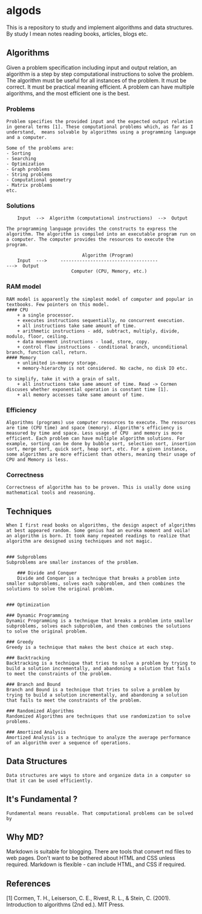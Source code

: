 # algods
This is a repository to study and implement algorithms and data structures. By study I mean notes reading books, articles, blogs etc. 


## Algorithms 
Given a problem specification including input and output relation, an algorithm is a step by step computational instructions to solve the problem. The algorithm must be useful for all instances of the problem. It must be correct. It must be practical meaning efficient. A problem can have multiple algorithms, and the most efficient one is the best. 

### Problems

    Problem specifies the provided input and the expected output relation in general terms [1]. These computational problems which, as far as I understand,  means solvable by algorithms using a programming language and a computer. 

    Some of the problems are:
    - Sorting
    - Searching
    - Optimization
    - Graph problems
    - String problems
    - Computational geometry
    - Matrix problems
    etc.

### Solutions

        Input  -->  Algorithm (computational instructions)  -->  Output

    The programming language provides the constructs to express the algorithm. The algorithm is compiled into an executable program run on a computer. The computer provides the resources to execute the program. 

                                Algorithm (Program)
        Input  --->     ------------------------------------               --->  Output
                            Computer (CPU, Memory, etc.)

### RAM model
    RAM model is apparently the simplest model of computer and popular in textbooks. Few pointers on this model. 
    #### CPU
        + a single processor.
        + executes instructions sequentially, no concurrent execution.
        + all instructions take same amount of time.
        + arithmetic instructions - add, subtract, multiply, divide, modulo, floor, ceiling.
        + data movement instructions - load, store, copy.
        + control flow instructions - conditional branch, unconditional branch, function call, return.
    #### Memory
        + unlimited in-memory storage.
        + memory-hierarchy is not considered. No cache, no disk IO etc.
    
    to simplify, take it with a grain of salt.
        + all instructions take same amount of time. Read -> Cormen discuses whether exponential operation is constant time [1].
        + all memory accesses take same amount of time.
    

### Efficiency
    Algorithms (programs) use computer resources to execute. The resources are time (CPU time) and space (memory). Algorithm's efficiency is measured by time and space. Less usage of CPU  and memory is more efficient. Each problem can have multiple algorithm solutions. For example, sorting can be done by bubble sort, selection sort, insertion sort, merge sort, quick sort, heap sort, etc. For a given instance, some algorithms are more efficient than others, meaning their usage of CPU and Memory is less.

### Correctness
    Correctness of algorithm has to be proven. This is usally done using mathematical tools and reasoning.

## Techniques
    When I first read books on algorithms, the design aspect of algorithms at best appeared random. Some genius had an eureka moment and voila! an algorithm is born. It took many repeated readings to realize that algorithm are designed using techniques and not magic. 


    ### Subproblems
    Subproblems are smaller instances of the problem.

        ### Divide and Conquer
        Divide and Conquer is a technique that breaks a problem into smaller subproblems, solves each subproblem, and then combines the solutions to solve the original problem.


    ### Optimization

    ### Dynamic Programming
    Dynamic Programming is a technique that breaks a problem into smaller subproblems, solves each subproblem, and then combines the solutions to solve the original problem.

    ### Greedy
    Greedy is a technique that makes the best choice at each step.

    ### Backtracking
    Backtracking is a technique that tries to solve a problem by trying to build a solution incrementally, and abandoning a solution that fails to meet the constraints of the problem.

    ### Branch and Bound
    Branch and Bound is a technique that tries to solve a problem by trying to build a solution incrementally, and abandoning a solution that fails to meet the constraints of the problem.

    ### Randomized Algorithms
    Randomized Algorithms are techniques that use randomization to solve problems.

    ### Amortized Analysis
    Amortized Analysis is a technique to analyze the average performance of an algorithm over a sequence of operations.
    


## Data Structures 
    Data structures are ways to store and organize data in a computer so that it can be used efficiently.


## It's Fundamental ?
    Fundamental means reusable. That computational problems can be solved by






## Why MD?
Markdown is suitable for blogging. There are tools that convert md files to web pages.
Don't want to be bothered about HTML and CSS unless required.
Markdown is flexible - can include HTML, and CSS if required.


## References
[1] Cormen, T. H., Leiserson, C. E., Rivest, R. L., & Stein, C. (2001). Introduction to algorithms (2nd ed.). MIT Press.
